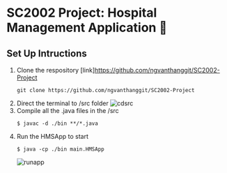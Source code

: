 # SC2002 Project: Hospital Management Application :hospital:

## Set Up Intructions
1. Clone the respository [link]https://github.com/ngvanthanggit/SC2002-Project
   ```console
   git clone https://github.com/ngvanthanggit/SC2002-Project
2. Direct the terminal to /src folder
   ![cdsrc](https://github.com/user-attachments/assets/61ac3278-3d0e-4674-9321-d2f9288163cf)
3. Compile all the .java files in the /src
   ```console
   $ javac -d ./bin **/*.java
   ```
4. Run the HMSApp to start
   ```console
   $ java -cp ./bin main.HMSApp
   ```
   ![runapp](https://github.com/user-attachments/assets/d418faa7-7def-4376-b6be-13c2cb49c290)

